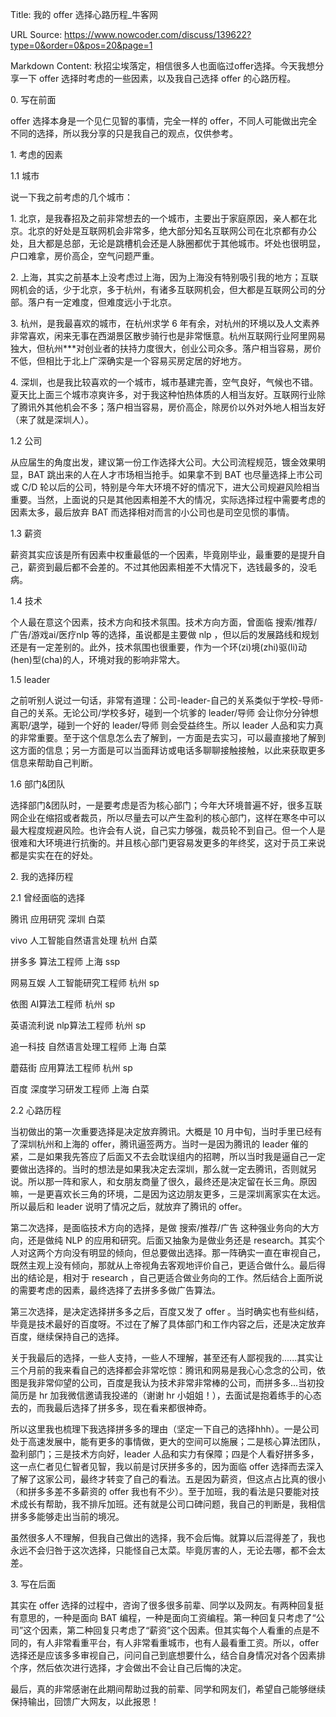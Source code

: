 Title: 我的 offer 选择心路历程_牛客网

URL Source: https://www.nowcoder.com/discuss/139622?type=0&order=0&pos=20&page=1

Markdown Content:
秋招尘埃落定，相信很多人也面临过offer选择。今天我想分享一下 offer 选择时考虑的一些因素，以及我自己选择 offer 的心路历程。

0\. 写在前面

offer 选择本身是一个见仁见智的事情，完全一样的 offer，不同人可能做出完全不同的选择，所以我分享的只是我自己的观点，仅供参考。

1\. 考虑的因素

1.1 城市

说一下我之前考虑的几个城市：

1\. 北京，是我春招及之前非常想去的一个城市，主要出于家庭原因，亲人都在北京。北京的好处是互联网机会非常多，绝大部分知名互联网公司在北京都有办公处，且大都是总部，无论是跳槽机会还是人脉圈都优于其他城市。坏处也很明显，户口难拿，房价高企，空气问题严重。

2\. 上海，其实之前基本上没考虑过上海，因为上海没有特别吸引我的地方；互联网机会的话，少于北京，多于杭州，有诸多互联网机会，但大都是互联网公司的分部。落户有一定难度，但难度远小于北京。

3\. 杭州，是我最喜欢的城市，在杭州求学 6 年有余，对杭州的环境以及人文素养非常喜欢，闲来无事在西湖景区散步骑行也是非常惬意。杭州互联网行业阿里网易独大，但杭州\*\*\*对创业者的扶持力度很大，创业公司众多。落户相当容易，房价不低，但相比于北上广深确实是一个容易买房定居的好地方。

4\. 深圳，也是我比较喜欢的一个城市，城市基建完善，空气良好，气候也不错。夏天比上面三个城市凉爽许多，对于我这种怕热体质的人相当友好。互联网行业除了腾讯外其他机会不多；落户相当容易，房价高企，除房价以外对外地人相当友好（来了就是深圳人）。

1.2 公司

从应届生的角度出发，建议第一份工作选择大公司。大公司流程规范，镀金效果明显，BAT 跳出来的人在人才市场相当抢手。如果拿不到 BAT 也尽量选择上市公司或 C/D 轮以后的公司，特别是今年大环境不好的情况下，进大公司规避风险相当重要。当然，上面说的只是其他因素相差不大的情况，实际选择过程中需要考虑的因素太多，最后放弃 BAT 而选择相对而言的小公司也是司空见惯的事情。

1.3 薪资

薪资其实应该是所有因素中权重最低的一个因素，毕竟刚毕业，最重要的是提升自己，薪资到最后都不会差的。不过其他因素相差不大情况下，选钱最多的，没毛病。

1.4 技术

个人最在意这个因素，技术方向和技术氛围。技术方向方面，曾面临 搜索/推荐/广告/游戏ai/医疗nlp 等的选择，虽说都是主要做 nlp ，但以后的发展路线和规划还是有一定差别的。此外，技术氛围也很重要，作为一个环(zi)境(zhi)驱(li)动(hen)型(cha)的人，环境对我的影响非常大。

1.5 leader

之前听别人说过一句话，非常有道理：公司-leader-自己的关系类似于学校-导师-自己的关系。无论公司/学校多好，碰到一个坑爹的 leader/导师 会让你分分钟想离职/退学，碰到一个好的 leader/导师 则会受益终生。所以 leader 人品和实力真的非常重要。至于这个信息怎么去了解到，一方面是去实习，可以最直接地了解到这方面的信息；另一方面是可以当面拜访或电话多聊聊接触接触，以此来获取更多信息来帮助自己判断。

1.6 部门&团队

选择部门&团队时，一是要考虑是否为核心部门；今年大环境普遍不好，很多互联网企业在缩招或者裁员，所以尽量去可以产生盈利的核心部门，这样在寒冬中可以最大程度规避风险。也许会有人说，自己实力够强，裁员轮不到自己。但一个人是很难和大环境进行抗衡的。并且核心部门更容易发更多的年终奖，这对于员工来说都是实实在在的好处。

2\. 我的选择历程

2.1 曾经面临的选择

腾讯 应用研究 深圳 白菜

vivo 人工智能自然语言处理 杭州 白菜

拼多多 算法工程师 上海 ssp

网易互娱 人工智能研究工程师 杭州 sp

依图 AI算法工程师 杭州 sp

英语流利说 nlp算法工程师 杭州 sp

追一科技 自然语言处理工程师 上海 白菜

蘑菇街 应用算法工程师 杭州 sp

百度 深度学习研发工程师 上海 白菜

2.2 心路历程

当初做出的第一次重要选择是决定放弃腾讯。大概是 10 月中旬，当时手里已经有了深圳杭州和上海的 offer，腾讯逼签两方。当时一是因为腾讯的 leader 催的紧，二是如果我先答应了后面又不去会耽误组内的招聘，所以当时我是逼自己一定要做出选择的。当时的想法是如果我决定去深圳，那么就一定去腾讯，否则就另说。所以那一阵和家人，和女朋友商量了很久，最终还是决定留在长三角。原因嘛，一是更喜欢长三角的环境，二是因为这边朋友更多，三是深圳离家实在太远。所以最后和 leader 说明了情况之后，就放弃了腾讯的 offer。

第二次选择，是面临技术方向的选择，是做 搜索/推荐/广告 这种强业务向的大方向，还是做纯 NLP 的应用和研究。后面又抽象为是做业务还是 research。其实个人对这两个方向没有明显的倾向，但总要做出选择。那一阵确实一直在审视自己，既然主观上没有倾向，那就从上帝视角去客观地评价自己，更适合做什么。最后得出的结论是，相对于 research ，自己更适合做业务向的工作。然后结合上面所说的需要考虑的因素，最终选择了去拼多多做广告算法。

第三次选择，是决定选择拼多多之后，百度又发了 offer 。当时确实也有些纠结，毕竟是技术最好的百度呀。不过在了解了具体部门和工作内容之后，还是决定放弃百度，继续保持自己的选择。

关于我最后的选择，一些人支持，一些人不理解，甚至还有人鄙视我的......其实让三个月前的我来看自己的选择都会非常吃惊：腾讯和网易是我心心念念的公司，依图是我非常仰望的公司，百度是我认为技术非常非常棒的公司，而拼多多...当初投简历是 hr 加我微信邀请我投递的（谢谢 hr 小姐姐！），去面试是抱着练手的心态去的，而我最后选择了拼多多，现在看来都很神奇。

所以这里我也梳理下我选择拼多多的理由（坚定一下自己的选择hhh）。一是公司处于高速发展中，能有更多的事情做，更大的空间可以施展；二是核心算法团队，盈利部门；三是技术方向好，leader 人品和实力有保障；四是个人看好拼多多，这一点仁者见仁智者见智，我以前是讨厌拼多多的，因为面临 offer 选择而去深入了解了这家公司，最终才转变了自己的看法。五是因为薪资，但这点占比真的很小（和拼多多差不多薪资的 offer 我也有不少）。至于加班，我的看法是只要能对技术成长有帮助，我不排斥加班。还有就是公司口碑问题，我自己的判断是，我相信拼多多能够走出当前的境况。

虽然很多人不理解，但我自己做出的选择，我不会后悔。就算以后混得差了，我也永远不会归咎于这次选择，只能怪自己太菜。毕竟厉害的人，无论去哪，都不会太差。

3\. 写在后面

其实在 offer 选择的过程中，咨询了很多很多前辈、同学以及网友。有两种回复挺有意思的，一种是面向 BAT 编程，一种是面向工资编程。第一种回复只考虑了“公司”这个因素，第二种回复只考虑了“薪资”这个因素。但其实每个人看重的点是不同的，有人非常看重平台，有人非常看重城市，也有人最看重工资。所以，offer 选择还是应该多多审视自己，问问自己到底想要什么，结合自身情况对各个因素排个序，然后依次进行选择，才会做出不会让自己后悔的决定。

最后，真的非常感谢在此期间帮助过我的前辈、同学和网友们，希望自己能够继续保持输出，回馈广大网友，以此报恩！

